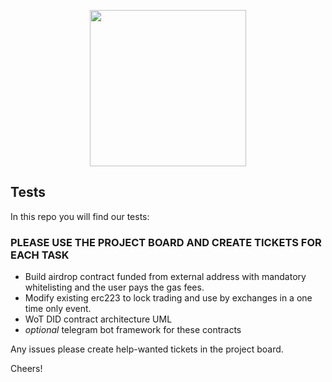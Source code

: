 <div align="center">
  <p>
      <img src="https://github.com/HODL-DAO/Designs/blob/master/HODL%20DAO/Logo/PNGs/hodldao_logo_black.png" width="250" />
  </p>
</div>




## Tests

In this repo you will find our tests:

### PLEASE USE THE PROJECT BOARD AND CREATE TICKETS FOR EACH TASK

* Build airdrop contract funded from external address with mandatory whitelisting and the user pays the gas fees. 
* Modify existing erc223 to lock trading and use by exchanges in a one time only event. 
* WoT DID contract architecture UML
* _optional_ telegram bot framework for these contracts

Any issues please create help-wanted tickets in the project board.

Cheers!


